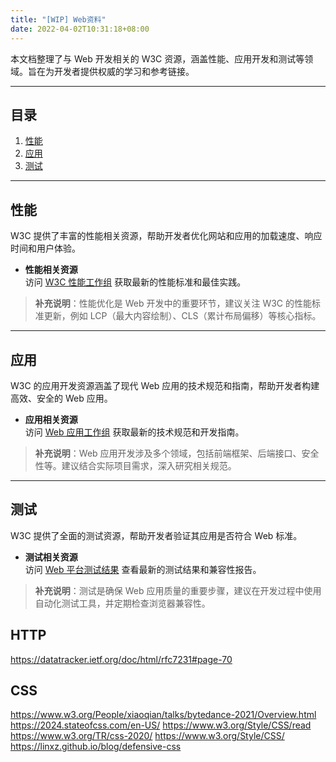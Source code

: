 ```yaml
---
title: "[WIP] Web资料"
date: 2022-04-02T10:31:18+08:00
---
```


本文档整理了与 Web 开发相关的 W3C 资源，涵盖性能、应用开发和测试等领域。旨在为开发者提供权威的学习和参考链接。

---

## 目录

1. [性能](#性能)
2. [应用](#应用)
3. [测试](#测试)

---

## 性能

W3C 提供了丰富的性能相关资源，帮助开发者优化网站和应用的加载速度、响应时间和用户体验。

- **性能相关资源**  
  访问 [W3C 性能工作组](https://www.w3.org/webperf/) 获取最新的性能标准和最佳实践。

> **补充说明**：性能优化是 Web 开发中的重要环节，建议关注 W3C 的性能标准更新，例如 LCP（最大内容绘制）、CLS（累计布局偏移）等核心指标。

---

## 应用

W3C 的应用开发资源涵盖了现代 Web 应用的技术规范和指南，帮助开发者构建高效、安全的 Web 应用。

- **应用相关资源**  
  访问 [Web 应用工作组](https://w3c.github.io/webappswg/) 获取最新的技术规范和开发指南。

> **补充说明**：Web 应用开发涉及多个领域，包括前端框架、后端接口、安全性等。建议结合实际项目需求，深入研究相关规范。

---

## 测试

W3C 提供了全面的测试资源，帮助开发者验证其应用是否符合 Web 标准。

- **测试相关资源**  
  访问 [Web 平台测试结果](https://wpt.fyi/results/?label=experimental&label=master&aligned) 查看最新的测试结果和兼容性报告。

> **补充说明**：测试是确保 Web 应用质量的重要步骤，建议在开发过程中使用自动化测试工具，并定期检查浏览器兼容性。

## HTTP

https://datatracker.ietf.org/doc/html/rfc7231#page-70

## CSS
https://www.w3.org/People/xiaoqian/talks/bytedance-2021/Overview.html
https://2024.stateofcss.com/en-US/
https://www.w3.org/Style/CSS/read
https://www.w3.org/TR/css-2020/
https://www.w3.org/Style/CSS/
https://linxz.github.io/blog/defensive-css